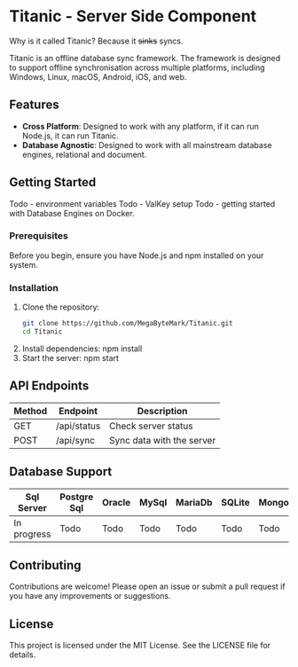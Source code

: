 # Titanic - Server Side Component
Why is it called Titanic?
Because it ~~sinks~~ syncs.

Titanic is an offline database sync framework. The framework is designed to support offline synchronisation across multiple platforms, including Windows, Linux, macOS, Android, iOS, and web.

## Features

- **Cross Platform**: Designed to work with any platform, if it can run Node.js, it can run Titanic.
- **Database Agnostic**: Designed to work with all mainstream database engines, relational and document.

## Getting Started
Todo - environment variables
Todo - ValKey setup
Todo - getting started with Database Engines on Docker.

### Prerequisites

Before you begin, ensure you have Node.js and npm installed on your system.

### Installation

1. Clone the repository:
   ```bash
   git clone https://github.com/MegaByteMark/Titanic.git
   cd Titanic
   ```
2. Install dependencies: npm install
3. Start the server: npm start

## API Endpoints
| Method | Endpoint      | Description               |
|--------|---------------|---------------------------|
| GET    | /api/status   | Check server status       |
| POST   | /api/sync     | Sync data with the server |

## Database Support
| Sql Server | Postgre Sql | Oracle | MySql | MariaDb | SQLite | MongoDb |
| --- | --- | --- | --- | --- | --- | --- |
| In progress | Todo | Todo | Todo | Todo | Todo | Todo |

## Contributing
Contributions are welcome! Please open an issue or submit a pull request if you have any improvements or suggestions.

## License
This project is licensed under the MIT License. See the LICENSE file for details.

   
